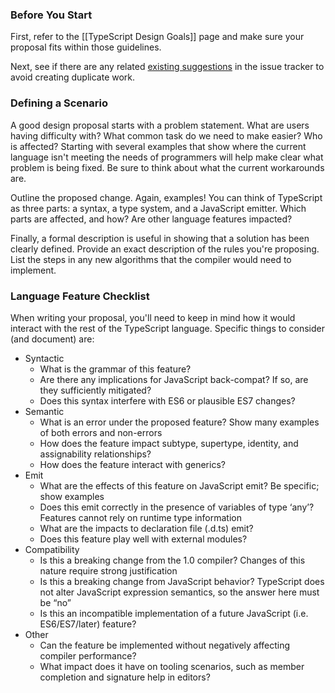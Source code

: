 ### Before You Start
First, refer to the [[TypeScript Design Goals]] page and make sure your proposal fits within those guidelines.

Next, see if there are any related [existing suggestions](https://github.com/Microsoft/TypeScript/issues?utf8=%E2%9C%93&q=is%3Aissue%20is%3Aopen%20label%3Asuggestion) in the issue tracker to avoid creating duplicate work.

### Defining a Scenario
A good design proposal starts with a problem statement. What are users having difficulty with? What common task do we need to make easier? Who is affected? Starting with several examples that show where the current language isn't meeting the needs of programmers will help make clear what problem is being fixed. Be sure to think about what the current workarounds are.

Outline the proposed change. Again, examples! You can think of TypeScript as three parts: a syntax, a type system, and a JavaScript emitter. Which parts are affected, and how? Are other language features impacted?

Finally, a formal description is useful in showing that a solution has been clearly defined. Provide an exact description of the rules you're proposing. List the steps in any new algorithms that the compiler would need to implement.

### Language Feature Checklist
When writing your proposal, you'll need to keep in mind how it would interact with the rest of the TypeScript language. Specific things to consider (and document) are:
 * Syntactic
   * What is the grammar of this feature?
   * Are there any implications for JavaScript back-compat? If so, are they sufficiently mitigated?
   * Does this syntax interfere with ES6 or plausible ES7 changes?
 * Semantic
   * What is an error under the proposed feature? Show many examples of both errors and non-errors
   * How does the feature impact subtype, supertype, identity, and assignability relationships?
   * How does the feature interact with generics?
 * Emit
   * What are the effects of this feature on JavaScript emit? Be specific; show examples
   * Does this emit correctly in the presence of variables of type ‘any’? Features cannot rely on runtime type information
   * What are the impacts to declaration file (.d.ts) emit?
   * Does this feature play well with external modules?
 * Compatibility
   * Is this a breaking change from the 1.0 compiler? Changes of this nature require strong justification
   * Is this a breaking change from JavaScript behavior? TypeScript does not alter JavaScript expression semantics, so the answer here must be “no”
   * Is this an incompatible implementation of a future JavaScript (i.e. ES6/ES7/later) feature?
 * Other
   * Can the feature be implemented without negatively affecting compiler performance?
   * What impact does it have on tooling scenarios, such as member completion and signature help in editors?
